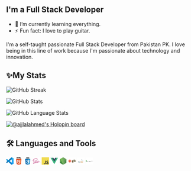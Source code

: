 ## I'm a Full Stack Developer

- 🌱 I’m currently learning everything. 
- ⚡ Fun fact: I love to play guitar.

I'm a self-taught passionate Full Stack Developer from Pakistan PK. I love being in this line of work because I'm passionate about technology and innovation.

## ✨My Stats

![GitHub Streak](https://github-readme-streak-stats.herokuapp.com?user=hamzaali4943&theme=tokyonight&date_format=M%20j%5B%2C%20Y%5D)

![GitHub Stats](https://github-readme-stats.vercel.app/api/?username=hamzaali4943&count_private=true&theme=tokyonight&showicons=true)

![GitHub Language Stats](https://github-readme-stats.vercel.app/api/top-langs/?username=hamzaali4943&layout=compact&theme=tokyonight)

[![@ajjlalahmed's Holopin board](https://holopin.io/api/user/board?user=ajjlalahmed)](https://holopin.io/@ajjlalahmed)

## 🛠 Languages and Tools

<code><img height="20" src="https://raw.githubusercontent.com/github/explore/80688e429a7d4ef2fca1e82350fe8e3517d3494d/topics/visual-studio-code/visual-studio-code.png"></code>
<code><img height="20" src="https://raw.githubusercontent.com/github/explore/80688e429a7d4ef2fca1e82350fe8e3517d3494d/topics/html/html.png"></code>
<code><img height="20" src="https://raw.githubusercontent.com/github/explore/80688e429a7d4ef2fca1e82350fe8e3517d3494d/topics/css/css.png"></code>
<code><img height="20" src="https://raw.githubusercontent.com/github/explore/80688e429a7d4ef2fca1e82350fe8e3517d3494d/topics/sass/sass.png"></code>
<code><img height="20" src="https://raw.githubusercontent.com/github/explore/80688e429a7d4ef2fca1e82350fe8e3517d3494d/topics/javascript/javascript.png"></code>
<code><img height="20" src="https://raw.githubusercontent.com/github/explore/80688e429a7d4ef2fca1e82350fe8e3517d3494d/topics/vue/vue.png"></code>
<code><img height="20" src="https://raw.githubusercontent.com/github/explore/80688e429a7d4ef2fca1e82350fe8e3517d3494d/topics/nodejs/nodejs.png"></code>
<code><img height="20" src="https://raw.githubusercontent.com/github/explore/80688e429a7d4ef2fca1e82350fe8e3517d3494d/topics/git/git.png"></code>
<code><img height="20" src="https://raw.githubusercontent.com/github/explore/5c058a388828bb5fde0bcafd4bc867b5bb3f26f3/topics/mysql/mysql.png"></code>
<code><img height="20" src="https://raw.githubusercontent.com/github/explore/5c058a388828bb5fde0bcafd4bc867b5bb3f26f3/topics/mongodb/mongodb.png"></code>
